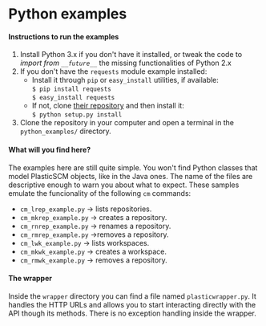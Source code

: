 # Python examples#### Instructions to run the examples1. Install Python 3.x if you don't have it installed, or tweak the code to _import from `__future__`_ the missing functionalities of Python 2.x2. If you don't have the `requests` module example installed:    - Install it through `pip` or `easy_install` utilities, if available:        `$ pip install requests`        `$ easy_install requests`    - If not, clone [their repository](https://github.com/kennethreitz/requests) and then install it:        `$ python setup.py install`3. Clone the repository in your computer and open a terminal in the `python_examples/` directory.#### What will you find here?The examples here are still quite simple. You won't find Python classes that model PlasticSCM objects, like in the Java ones. The name of the files are descriptive enough to warn you about what to expect. These samples emulate the funcionality of the following `cm` commands:- `cm_lrep_example.py` -> lists repositories.- `cm_mkrep_example.py` -> creates a repository.- `cm_rnrep_example.py` -> renames a repository.- `cm_rmrep_example.py` ->removes a repository.- `cm_lwk_example.py` -> lists workspaces.- `cm_mkwk_example.py` -> creates a workspace.- `cm_rmwk_example.py` -> removes a repository.#### The wrapperInside the `wrapper` directory you can find a file named `plasticwrapper.py`. It handles the HTTP URLs and allows you to start interacting directly with the API though its methods. There is no exception handling inside the wrapper.
